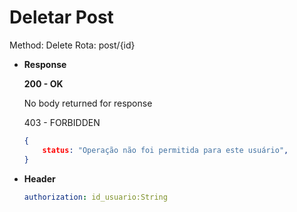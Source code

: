 # Deletar Post

Method: Delete
Rota: post/{id}

- **Response**

    **200 - OK**

    No body returned for response

    403 - FORBIDDEN

    ```json
    {
    	status: "Operação não foi permitida para este usuário",
    }
    ```

- **Header**

    ```yaml
    authorization: id_usuario:String
    ```